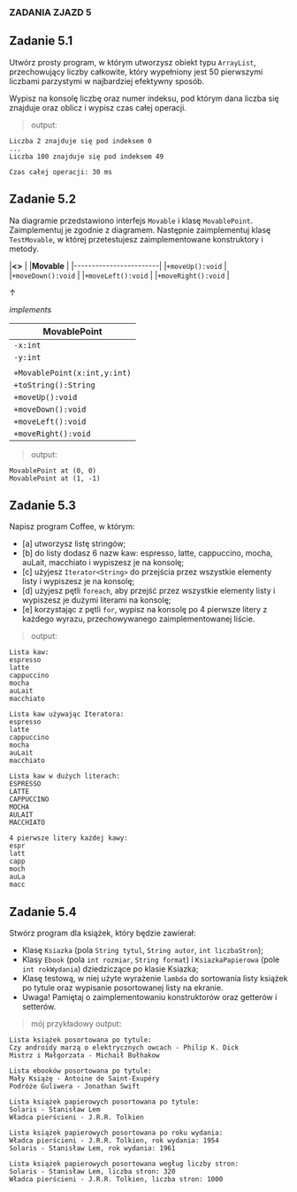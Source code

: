 ### ZADANIA ZJAZD 5

## Zadanie 5.1

Utwórz prosty program, w którym utworzysz obiekt typu `ArrayList`, przechowujący liczby całkowite, który wypełniony jest 50 pierwszymi liczbami parzystymi w najbardziej efektywny sposób.

Wypisz na konsolę liczbę oraz numer indeksu, pod którym dana liczba się znajduje oraz oblicz i wypisz czas całej operacji.

> output:
```
Liczba 2 znajduje się pod indeksem 0
...
Liczba 100 znajduje się pod indeksem 49

Czas całej operacji: 30 ms
```

## Zadanie 5.2

Na diagramie przedstawiono interfejs `Movable` i klasę `MovablePoint`. Zaimplementuj je zgodnie z diagramem. Następnie zaimplementuj klasę `TestMovable`, w której przetestujesz zaimplementowane konstruktory i metody.


|**<<interface>>**       |
|**Movable**             |
|------------------------|
|`+moveUp():void`        |
|`+moveDown():void`      |
|`+moveLeft():void`      |
|`+moveRight():void`     |


&#x2191;

*implements*

|**MovablePoint**            |
|----------------------------|
|`-x:int`                    |
|`-y:int`                    |
|				     |
|`+MovablePoint(x:int,y:int)`|
|`+toString():String`        |
|`+moveUp():void`            |
|`+moveDown():void`          |
|`+moveLeft():void`          |
|`+moveRight():void`         |

> output:
```
MovablePoint at (0, 0)
MovablePoint at (1, -1)
```

## Zadanie 5.3

Napisz program Coffee, w którym:
- [a] utworzysz listę stringów;
- [b] do listy dodasz 6 nazw kaw: espresso, latte, cappuccino, mocha, auLait, macchiato i wypiszesz je na konsolę;
- [c] użyjesz `Iterator<String>` do przejścia przez wszystkie elementy listy i wypiszesz je na konsolę;
- [d] użyjesz pętli `foreach`, aby przejść przez wszystkie elementy listy i wypiszesz je dużymi literami na konsolę;
- [e] korzystając z pętli `for`, wypisz na konsolę po 4 pierwsze litery z każdego wyrazu, przechowywanego zaimplementowanej liście.

> output:
```
Lista kaw:
espresso
latte
cappuccino
mocha
auLait
macchiato

Lista kaw używając Iteratora:
espresso
latte
cappuccino
mocha
auLait
macchiato

Lista kaw w dużych literach:
ESPRESSO
LATTE
CAPPUCCINO
MOCHA
AULAIT
MACCHIATO

4 pierwsze litery każdej kawy:
espr
latt
capp
moch
auLa
macc
```

## Zadanie 5.4

Stwórz program dla książek, który będzie zawierał:
- Klasę `Ksiazka` (pola `String tytul`, `String autor`, `int liczbaStron`);
- Klasy `Ebook` (pola `int rozmiar`, `String format`) i `KsiazkaPapierowa` (pole `int rokWydania`) dziedziczące po klasie Ksiazka;
- Klasę testową, w niej użyte wyrażenie `lambda` do sortowania listy książek po tytule oraz wypisanie posortowanej listy na ekranie.
- Uwaga! Pamiętaj o zaimplementowaniu konstruktorów oraz getterów i setterów.


> mój przykładowy output:
```
Lista książek posortowana po tytule:
Czy androidy marzą o elektrycznych owcach - Philip K. Dick
Mistrz i Małgorzata - Michaił Bułhakow

Lista ebooków posortowana po tytule:
Mały Książę - Antoine de Saint-Exupéry
Podróże Guliwera - Jonathan Swift

Lista książek papierowych posortowana po tytule:
Solaris - Stanisław Lem
Władca pierścieni - J.R.R. Tolkien

Lista książek papierowych posortowana po roku wydania:
Władca pierścieni - J.R.R. Tolkien, rok wydania: 1954
Solaris - Stanisław Lem, rok wydania: 1961

Lista książek papierowych posortowana wegług liczby stron:
Solaris - Stanisław Lem, liczba stron: 320
Władca pierścieni - J.R.R. Tolkien, liczba stron: 1000
```
